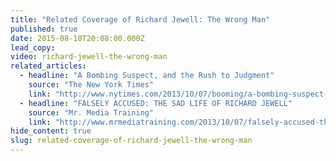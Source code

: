 ```yaml
---
title: "Related Coverage of Richard Jewell: The Wrong Man"
published: true
date: 2015-08-18T20:08:00.000Z
lead_copy:
video: richard-jewell-the-wrong-man
related_articles:
  - headline: "A Bombing Suspect, and the Rush to Judgment"
    source: "The New York Times"
    link: "http://www.nytimes.com/2013/10/07/booming/a-bombing-suspect-and-the-rush-to-judgment.html?ref=booming&_r=0"
  - headline: "FALSELY ACCUSED: THE SAD LIFE OF RICHARD JEWELL"
    source: "Mr. Media Training"
    link: "http://www.mrmediatraining.com/2013/10/07/falsely-accused-the-sad-life-of-richard-jewell/"
hide_content: true
slug: related-coverage-of-richard-jewell-the-wrong-man
---
```


